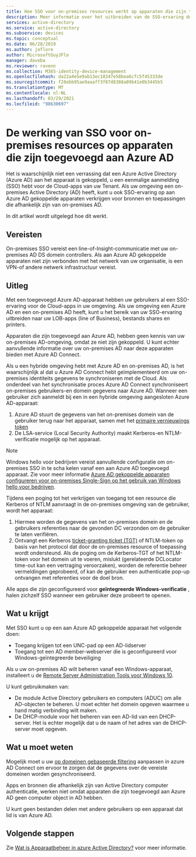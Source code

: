 ```yaml
---
title: Hoe SSO voor on-premises resources werkt op apparaten die zijn toegevoegd aan Azure AD | Microsoft Docs
description: Meer informatie over het uitbreiden van de SSO-ervaring door hybride Azure Active Directory gekoppelde apparaten te configureren.
services: active-directory
ms.service: active-directory
ms.subservice: devices
ms.topic: conceptual
ms.date: 06/28/2019
ms.author: joflore
author: MicrosoftGuyJFlo
manager: daveba
ms.reviewer: ravenn
ms.collection: M365-identity-device-management
ms.openlocfilehash: da22a4e5e9ab13ec18347e58bea6cfc5f45333de
ms.sourcegitcommit: f28ebb95ae9aaaff3f87d8388a09b41e0b3445b5
ms.translationtype: MT
ms.contentlocale: nl-NL
ms.lasthandoff: 03/29/2021
ms.locfileid: "98630697"
---
```

# <a name="how-sso-to-on-premises-resources-works-on-azure-ad-joined-devices"></a>De werking van SSO voor on-premises resources op apparaten die zijn toegevoegd aan Azure AD

Het is waarschijnlijk niet een verrassing dat een Azure Active Directory (Azure AD) aan het apparaat is gekoppeld, u een eenmalige aanmelding (SSO) hebt voor de Cloud-apps van uw Tenant. Als uw omgeving een on-premises Active Directory (AD) heeft, kunt u ook SSO-ervaring op aan Azure AD gekoppelde apparaten verkrijgen voor bronnen en toepassingen die afhankelijk zijn van on-premises AD. 

In dit artikel wordt uitgelegd hoe dit werkt.

## <a name="prerequisites"></a>Vereisten

On-premises SSO vereist een line-of-Insight-communicatie met uw on-premises AD DS domein controllers. Als aan Azure AD gekoppelde apparaten niet zijn verbonden met het netwerk van uw organisatie, is een VPN-of andere netwerk infrastructuur vereist. 

## <a name="how-it-works"></a>Uitleg 

Met een toegevoegd Azure AD-apparaat hebben uw gebruikers al een SSO-ervaring voor de Cloud-apps in uw omgeving. Als uw omgeving een Azure AD en een on-premises AD heeft, kunt u het bereik van uw SSO-ervaring uitbreiden naar uw LOB-apps (line of Business), bestands shares en printers.

Apparaten die zijn toegevoegd aan Azure AD, hebben geen kennis van uw on-premises AD-omgeving, omdat ze niet zijn gekoppeld. U kunt echter aanvullende informatie over uw on-premises AD naar deze apparaten bieden met Azure AD Connect.

Als u een hybride omgeving hebt met Azure AD en on-premises AD, is het waarschijnlijk al dat u Azure AD Connect hebt geïmplementeerd om uw on-premises identiteits gegevens te synchroniseren met de Cloud. Als onderdeel van het synchronisatie proces Azure AD Connect synchroniseert on-premises gebruikers-en domein gegevens naar Azure AD. Wanneer een gebruiker zich aanmeldt bij een in een hybride omgeving aangesloten Azure AD-apparaat:

1. Azure AD stuurt de gegevens van het on-premises domein van de gebruiker terug naar het apparaat, samen met het [primaire vernieuwings token](concept-primary-refresh-token.md)
1. De LSA-service (Local Security Authority) maakt Kerberos-en NTLM-verificatie mogelijk op het apparaat.

>[!NOTE]
> Windows hello voor bedrijven vereist aanvullende configuratie om on-premises SSO in te scha kelen vanaf een aan Azure AD toegevoegd apparaat. Zie voor meer informatie [Azure AD gekoppelde apparaten configureren voor on-premises Single-Sign op het gebruik van Windows hello voor bedrijven](/windows/security/identity-protection/hello-for-business/hello-hybrid-aadj-sso-base). 

Tijdens een poging tot het verkrijgen van toegang tot een resource die Kerberos of NTLM aanvraagt in de on-premises omgeving van de gebruiker, wordt het apparaat:

1. Hiermee worden de gegevens van het on-premises domein en de gebruikers referenties naar de gevonden DC verzonden om de gebruiker te laten verifiëren.
1. Ontvangt een Kerberos [ticket-granting ticket (TGT)](/windows/desktop/secauthn/ticket-granting-tickets) of NTLM-token op basis van het protocol dat door de on-premises resource of toepassing wordt ondersteund. Als de poging om de Kerberos-TGT of het NTLM-token voor het domein uit te voeren, mislukt (gerelateerde DCLocator time-out kan een vertraging veroorzaken), worden de referentie beheer vermeldingen geprobeerd, of kan de gebruiker een authenticatie pop-up ontvangen met referenties voor de doel bron.

Alle apps die zijn geconfigureerd voor **geïntegreerde Windows-verificatie** , halen zichzelf SSO wanneer een gebruiker deze probeert te openen.

## <a name="what-you-get"></a>Wat u krijgt

Met SSO kunt u op een aan Azure AD gekoppelde apparaat het volgende doen: 

- Toegang krijgen tot een UNC-pad op een AD-lidserver
- Toegang tot een AD member-webserver die is geconfigureerd voor Windows-geïntegreerde beveiliging 

Als u uw on-premises AD wilt beheren vanaf een Windows-apparaat, installeert u de [Remote Server Administration Tools voor Windows 10](https://www.microsoft.com/download/details.aspx?id=45520).

U kunt gebruikmaken van:

- De module Active Directory gebruikers en computers (ADUC) om alle AD-objecten te beheren. U moet echter het domein opgeven waarmee u hand matig verbinding wilt maken.
- De DHCP-module voor het beheren van een AD-lid van een DHCP-server. Het is echter mogelijk dat u de naam of het adres van de DHCP-server moet opgeven.
 
## <a name="what-you-should-know"></a>Wat u moet weten

Mogelijk moet u uw [op domeinen gebaseerde filtering](../hybrid/how-to-connect-sync-configure-filtering.md#domain-based-filtering) aanpassen in azure AD Connect om ervoor te zorgen dat de gegevens over de vereiste domeinen worden gesynchroniseerd.

Apps en bronnen die afhankelijk zijn van Active Directory computer authenticatie, werken niet omdat apparaten die zijn toegevoegd aan Azure AD geen computer object in AD hebben. 

U kunt geen bestanden delen met andere gebruikers op een apparaat dat lid is van Azure AD.

## <a name="next-steps"></a>Volgende stappen

Zie [Wat is Apparaatbeheer in azure Active Directory?](overview.md) voor meer informatie. 
